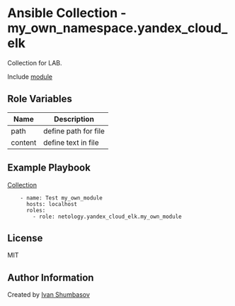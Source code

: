 # Ansible Collection - my_own_namespace.yandex_cloud_elk

Collection for LAB.

Include [module](https://github.com/northsilver/my_own_collection/blob/master/my_own_namespace/yandex_cloud_elk/plugins/modules/my_own_module.py)

Role Variables
--------------

|Name|Description|
|-----|-----|
| path | define path for file
| content | define text in file

Example Playbook
----------------

[Collection](https://github.com/northsilver/my_own_collection/blob/1.0.0/single_role_collection.yml)

        - name: Test my_own_module
          hosts: localhost
          roles:
            - role: netology.yandex_cloud_elk.my_own_module

License
-------

MIT

Author Information
------------------

Created by [Ivan Shumbasov](https://github.com/northsilver)

